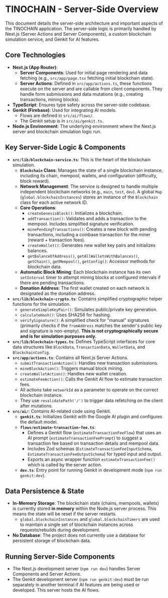 # TINOCHAIN - Server-Side Overview

This document details the server-side architecture and important aspects of the TINOCHAIN application. The server-side logic is primarily handled by Next.js (Server Actions and Server Components), a custom blockchain simulation service, and Genkit for AI features.

## Core Technologies

*   **Next.js (App Router)**:
    *   **Server Components**: Used for initial page rendering and data fetching (e.g., `src/app/page.tsx` fetching initial blockchain state).
    *   **Server Actions**: Defined in `src/app/actions.ts`, these functions execute on the server and are callable from client components. They handle form submissions and data mutations (e.g., creating transactions, mining blocks).
*   **TypeScript**: Ensures type safety across the server-side codebase.
*   **Genkit (Firebase)**: Used for integrating AI models.
    *   Flows are defined in `src/ai/flows/`.
    *   The Genkit setup is in `src/ai/genkit.ts`.
*   **Node.js Environment**: The underlying environment where the Next.js server and blockchain simulation logic run.

## Key Server-Side Logic & Components

*   **`src/lib/blockchain-service.ts`**: This is the heart of the blockchain simulation.
    *   **`Blockchain` Class**: Manages the state of a single blockchain instance, including its chain, mempool, wallets, and configuration (difficulty, block reward).
    *   **Network Management**: The service is designed to handle multiple independent blockchain networks (e.g., `main`, `test`, `dev`). A global `Map` (`global.blockchainInstances`) stores an instance of the `Blockchain` class for each active network ID.
    *   **Core Operations**:
        *   `createGenesisBlock()`: Initializes a blockchain.
        *   `addTransaction()`: Validates and adds a transaction to the mempool. Includes simplified signature verification.
        *   `minePendingTransactions()`: Creates a new block with pending transactions, including a coinbase transaction for the miner (reward + transaction fees).
        *   `createWallet()`: Generates new wallet key pairs and initializes balances.
        *   `getBalanceOfAddress()`, `getAllWalletsWithBalances()`, `getChain()`, `getMempool()`, `getConfig()`: Accessor methods for blockchain data.
    *   **Automatic Block Mining**: Each blockchain instance has its own `setInterval` timer to attempt mining blocks at configured intervals if there are pending transactions.
    *   **Donation Address**: The first wallet created on each network is designated as the donation address.
*   **`src/lib/blockchain-crypto.ts`**: Contains simplified cryptographic helper functions for the simulation.
    *   `generateSimpleKeyPair()`: Simulates public/private key generation.
    *   `calculateHash()`: Uses SHA256 for hashing.
    *   `verifySignature()`: A simplified check for "manual" signatures (primarily checks if the `fromAddress` matches the sender's public key and signature is non-empty). **This is not cryptographically secure and is for simulation purposes only.**
*   **`src/lib/blockchain-types.ts`**: Defines TypeScript interfaces for core data structures like `BlockData`, `TransactionData`, `WalletData`, and `BlockchainConfig`.
*   **`src/app/actions.ts`**: Contains all Next.js Server Actions.
    *   `submitTransactionAction()`: Handles new transaction submissions.
    *   `mineBlockAction()`: Triggers manual block mining.
    *   `createWalletAction()`: Handles new wallet creation.
    *   `estimateFeeAction()`: Calls the Genkit AI flow to estimate transaction fees.
    *   All actions take `networkId` as a parameter to operate on the correct blockchain instance.
    *   They use `revalidatePath('/')` to trigger data refetching on the client after mutations.
*   **`src/ai/`**: Contains AI-related code using Genkit.
    *   **`genkit.ts`**: Initializes Genkit with the Google AI plugin and configures the default model.
    *   **`flows/estimate-transaction-fee.ts`**:
        *   Defines a Genkit flow (`estimateTransactionFeeFlow`) that uses an AI prompt (`estimateTransactionFeePrompt`) to suggest a transaction fee based on transaction details and mempool data.
        *   Includes Zod schemas (`EstimateTransactionFeeInputSchema`, `EstimateTransactionFeeOutputSchema`) for typed input and output.
        *   Exports an async wrapper function `estimateTransactionFee()` which is called by the server action.
    *   **`dev.ts`**: Entry point for running Genkit in development mode (`npm run genkit:dev`).

## Data Persistence & State

*   **In-Memory Storage**: The blockchain state (chains, mempools, wallets) is currently stored **in memory** within the Node.js server process. This means the state will be reset if the server restarts.
    *   `global.blockchainInstances` and `global.blockchainTimers` are used to maintain a single set of blockchain instances across requests/rebuilds during development.
*   **No Database**: The project does not currently use a database for persistent storage of blockchain data.

## Running Server-Side Components

*   The Next.js development server (`npm run dev`) handles Server Components and Server Actions.
*   The Genkit development server (`npm run genkit:dev`) must be run separately in another terminal if AI features are being used or developed. This server hosts the AI flows.
